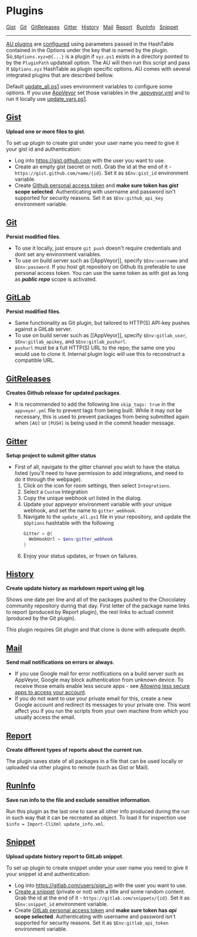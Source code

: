# Plugins


[Gist](#gist)   [Git](#git)   [GitReleases](#gitreleases)   [Gitter](#gitter)   [History](#history)   [Mail](#mail)  [Report](#report)   [RunInfo](#runinfo)   [Snippet](#snippet)

---

[AU plugins](https://github.com/majkinetor/au/blob/master/AU/Plugins) are [configured](https://github.com/majkinetor/au#plugins) using parameters passed in the HashTable contained in the Options under the key that is named by the plugin. So,`$Options.xyz=@{...}` is a plugin if `xyz.ps1` exists in a directory pointed to by the `PluginPath` updateall option. The AU will then run this script and pass it `$Options.xyz` HashTable as plugin specific options. AU comes with several integrated plugins that are described bellow.

Default [update_all.ps1](https://github.com/majkinetor/au-packages-template/blob/master/update_all.ps1) uses environment variables to configure some options. If you use [AppVeyor](https://github.com/majkinetor/au/wiki/AppVeyor) set those variables in the [.appveyor.yml](https://github.com/majkinetor/au-packages-template/blob/master/.appveyor.yml) and to run it locally use [update_vars.ps1](https://github.com/majkinetor/au-packages-template/blob/master/update_vars_default.ps1).

## [Gist](https://github.com/majkinetor/au/blob/master/AU/Plugins/Gist.ps1)

**Upload one or more files to gist**.

To set up plugin to create gist under your user name you need to give it your gist id and authentication:

* Log into https://gist.github.com with the user you want to use.
* Create an empty gist (secret or not). Grab the id at the end of it - `https://gist.github.com/name/{id}`. Set it as `$Env:gist_id` environment variable.
* Create [Github personal access token](https://help.github.com/articles/creating-an-access-token-for-command-line-use/) and **make sure token has _gist_ scope selected**. Authenticating with username and password isn't supported for security reasons. Set it as `$Env:github_api_key` environment variable.


## [Git](https://github.com/majkinetor/au/blob/master/AU/Plugins/Git.ps1)

**Persist modified files**.

* To use it locally, just ensure `git push` doesn't require credentials and dont set any environment variables. 
* To use on build server such as [[AppVeyor]], specify `$Env:username` and `$Env:password`. If you host git repository on Github its preferable to use personal access token. You can use the same token as with gist as long as _**public repo**_ scope is activated.

## [GitLab](https://github.com/majkinetor/au/blob/master/AU/Plugins/GitLab.ps1)

**Persist modified files**.

* Same functionality as Git plugin, but tailored to HTTP(S) API-key pushes against a GitLab server.
* To use on build server such as [[AppVeyor]], specify `$Env:gitlab_user`, `$Env:gitlab_apikey`, and `$Env:gitlab_pushurl`.
* `pushurl` must be a full HTTP(S) URL to the repo; the same one you would use to clone it. Internal plugin logic will use this to reconstruct a compatible URL.


## [GitReleases](https://github.com/majkinetor/au/blob/master/AU/Plugins/GitReleases.ps1)

**Creates Github release for updated packages**.

* It is recommended to add the following line `skip_tags: true` in the `appveyor.yml` file to prevent tags from being built. While it may not be necessary, this is used to prevent packages from being submitted again when `[AU]` or `[PUSH]` is being used in the commit header message.

## [Gitter](https://github.com/majkinetor/au/blob/master/AU/Plugins/Gitter.ps1)

**Setup project to submit gitter status**

* First of all, navigate to the gitter channel you wish to have the status listed (you'll need to have permission to add integrations, and need to do it through the webpage).
  1. Click on the icon for room settings, then select `Integrations`.
  2. Select a `Custom` Integration
  3. Copy the unique webhook url listed in the dialog.
  4. Update your appveyor environment variable with your unique webhook, and set the name to `gitter_webhook`.
  5. Navigate to the `update_all.ps1` file in your repository, and update the `$Options` hashtable with the following  
     ```powershell
     Gitter = @{
       WebHookUrl = $env:gitter_webhook
     }
     ```
  6. Enjoy your status updates, or frown on failures.

## [History](https://github.com/majkinetor/au/blob/master/AU/Plugins/History.ps1)

**Create update history as markdown report using git log**. 

Shows one date per line and all of the packages pushed to the Chocolatey community repository during that day. First letter of the package name links to report (produced by Report plugin), the rest links to actuall commit (produced by the Git plugin).

This plugin requires Git plugin and that clone is done with adequate depth.

## [Mail](https://github.com/majkinetor/au/blob/master/AU/Plugins/Mail.ps1)

**Send mail notifications on errors or always**.

* If you use Google mail for error notifications on a build server such as AppVeyor, Google may block authentication from unknown device. To receive those emails enable less secure apps - see [Allowing less secure apps to access your account](https://support.google.com/accounts/answer/6010255?hl=en). 
* If you do not want to use your private email for this, create a new Google account and redirect its messages to your private one. This wont affect you if you run the scripts from your own machine from which you usually access the email.

## [Report](https://github.com/majkinetor/au/blob/master/AU/Plugins/Report.ps1)

**Create different types of reports about the current run**.

The plugin saves state of all packages in a file that can be used locally or uploaded via other plugins to remote (such as Gist or Mail).

## [RunInfo](https://github.com/majkinetor/au/blob/master/AU/Plugins/RunInfo.ps1)

**Save run info to the file and exclude sensitive information**.

Run this plugin as the last one to save all other info produced during the run in such way that it can be recreated as object.
To load it for inspection use `$info = Import-CliXml update_info.xml`.

## [Snippet](https://github.com/majkinetor/au/blob/master/AU/Plugins/Snippet.ps1)

**Upload update history report to GitLab snippet**.

To set up plugin to create snippet under your user name you need to give it your snippet id and authentication:

* Log into https://gitlab.com/users/sign_in with the user you want to use.
* [Create a snippet](https://gitlab.com/snippets/new) (private or not) with a title and some random content.  Grab the id at the end of it - `https://gitlab.com/snippets/{id}`. Set it as `$Env:snippet_id` environment variable.
* Create [GitLab personal access token](https://gitlab.com/profile/personal_access_tokens) and **make sure token has _api_ scope selected**. Authenticating with username and password isn't supported for security reasons. Set it as `$Env:gitlab_api_token` environment variable.

